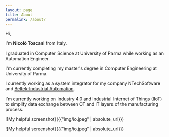 ```yaml
---
layout: page
title: About
permalink: /about/
---
```


Hi,

I'm **Nicolò Toscani** from Italy.

I graduated in Computer Science at University of Parma while working as an Automation Engineer.

I'm currently completing my master's degree in Computer Engineering at University of Parma.

I currently working as a system integrator for my company NTechSoftware and [Beltek-Industrial Automation](https://www.beltek-ia.it/).

I'm currently working on Industry 4.0 and Industrial Internet of Things (IIoT) to simplify data exchange between OT and IT layers of the manufacturing process.

![My helpful screenshot]({{"img/io.jpeg" | absolute_url}})

![My helpful screenshot]({{"img/io.jpeg" | absolute_url}})